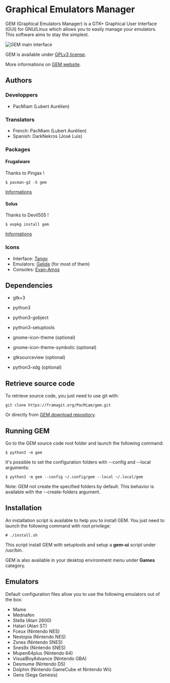 # Graphical Emulators Manager

GEM (Graphical Emulators Manager) is a GTK+ Graphical User Interface (GUI) for
GNU/Linux which allows you to easily manage your emulators. This software aims
to stay the simplest.

![GEM main interface](https://gem.tuxfamily.org/data/medias/preview.tb.png)

GEM is available under [GPLv3 license](http://www.gnu.org/licenses/gpl-3.0.html).

More informations on [GEM website](https://gem.tuxfamily.org/).

## Authors

### Developpers

* PacMiam (Lubert Aurélien)

### Translators

* French: PacMiam (Lubert Aurélien)
* Spanish: DarkNekros (José Luis)

### Packages

#### Frugalware

Thanks to Pingax !

```
$ pacman-g2 -S gem
```

[Informations](https://frugalware.org/packages/219539)

#### Solus

Thanks to Devil505 !

```
$ eopkg install gem
```

[Informations](https://dev.solus-project.com/source/gem/)

### Icons

* Interface: [Tango](http://tango.freedesktop.org/Tango_Desktop_Project)
* Emulators: [Gelide](http://gelide.sourceforge.net/index.php?lang=en) (for most of them)
* Consoles: [Evan-Amos](https://commons.wikimedia.org/wiki/User:Evan-Amos)

## Dependencies

* gtk+3
* python3
* python3-gobject
* python3-setuptools

* gnome-icon-theme (optional)
* gnome-icon-theme-symbolic (optional)
* gtksourceview (optional)
* python3-xdg (optional)

## Retrieve source code

To retrieve source code, you just need to use git with:

```
git clone https://framagit.org/PacMiam/gem.git
```

Or directly from [GEM download repository](https://download.tuxfamily.org/gem/releases/).

## Running GEM

Go to the GEM source code root folder and launch the following command:

```
$ python3 -m gem
```

It's possible to set the configuration folders with --config and --local
arguments:

```
$ python3 -m gem --config ~/.config/gem --local ~/.local/gem
```

Note: GEM not create the specified folders by default. This behavior is
available with the --create-folders argument.

## Installation

An installation script is available to help you to install GEM. You just need to
launch the following command with root privilege:

```
# ./install.sh
```

This script install GEM with setuptools and setup a **gem-ui** script under
/usr/bin.

GEM is also available in your desktop environment menu under **Games** category.

## Emulators

Default configuration files allow you to use the following emulators out of the
box:

* Mame
* Mednafen
* Stella (Atari 2600)
* Hatari (Atari ST)
* Fceux (Nintendo NES)
* Nestopia (Nintendo NES)
* Zsnes (Nintendo SNES)
* Snes9x (Nintendo SNES)
* Mupen64plus (Nintendo 64)
* VisualBoyAdvance (Nintendo GBA)
* Desmume (Nintendo DS)
* Dolphin (Nintendo GameCube et Nintendo Wii)
* Gens (Sega Genesis)
